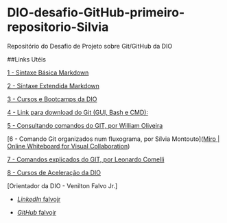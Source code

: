 # DIO-desafio-GitHub-primeiro-repositorio-Silvia

Repositório do Desafio de Projeto sobre Git/GitHub da DIO

##Links Utéis

[1 - Síntaxe Básica Markdown](Https://www.markdownguide.org/basic-syntax/)

[2 - Síntaxe Extendida Markdown](https://www.markdownguide.org/extended-syntax/)

[3 - Cursos e Bootcamps da DIO](https://web.dio.me/home)

[4 - Link para download do Git (GUI, Bash e CMD):](https://git-scm.com/downloads)

[5 - Consultando comandos do GIT, por William Oliveira](https://woliveiras.com.br/posts/comandos-mais-utilizados-no-git/)

[6 - Comando Git organizados num fluxograma, por Sílvia Montouto]([Miro | Online Whiteboard for Visual Collaboration](https://miro.com/app/board/uXjVOldulIM=/?share_link_id=605179229425))

[7 - Comandos explicados do GIT, por Leonardo Comelli](https://gist.github.com/leocomelli/2545add34e4fec21ec16#remover-diret%C3%B3rio)

[8 - Cursos de Aceleração da DIO](https://web.dio.me/accelerations)

[Orientador da DIO - Venilton Falvo Jr.]

* [*LinkedIn* falvojr](https://linkedin.com/in/falvojr)

* [*GitHub* falvojr](https://github.com/falvojr)


